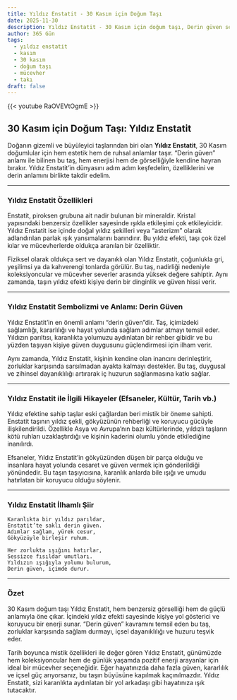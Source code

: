 ```yaml
---
title: Yıldız Enstatit - 30 Kasım için Doğum Taşı
date: 2025-11-30
description: Yıldız Enstatit - 30 Kasım için doğum taşı, Derin güven sembolü. Bu özel taşın derin anlamını öğrenin.
author: 365 Gün
tags:
  - yıldız enstatit
  - kasım
  - 30 kasım
  - doğum taşı
  - mücevher
  - takı
draft: false
---
```


{{< youtube RaOVEVtOgmE >}}

## 30 Kasım için Doğum Taşı: Yıldız Enstatit

Doğanın gizemli ve büyüleyici taşlarından biri olan **Yıldız Enstatit**, 30 Kasım doğumlular için hem estetik hem de ruhsal anlamlar taşır. “Derin güven” anlamı ile bilinen bu taş, hem enerjisi hem de görselliğiyle kendine hayran bırakır. Yıldız Enstatit’in dünyasını adım adım keşfedelim, özelliklerini ve derin anlamını birlikte takdir edelim.

---

### Yıldız Enstatit Özellikleri

Enstatit, piroksen grubuna ait nadir bulunan bir mineraldir. Kristal yapısındaki benzersiz özellikler sayesinde ışıkla etkileşimi çok etkileyicidir. Yıldız Enstatit ise içinde doğal yıldız şekilleri veya “asterizm” olarak adlandırılan parlak ışık yansımalarını barındırır. Bu yıldız efekti, taşı çok özel kılar ve mücevherlerde oldukça aranılan bir özelliktir.

Fiziksel olarak oldukça sert ve dayanıklı olan Yıldız Enstatit, çoğunlukla gri, yeşilimsi ya da kahverengi tonlarda görülür. Bu taş, nadirliği nedeniyle koleksiyoncular ve mücevher severler arasında yüksek değere sahiptir. Aynı zamanda, taşın yıldız efekti kişiye derin bir dinginlik ve güven hissi verir.

---

### Yıldız Enstatit Sembolizmi ve Anlamı: Derin Güven

Yıldız Enstatit’in en önemli anlamı “derin güven”dir. Taş, içimizdeki sağlamlığı, kararlılığı ve hayat yolunda sağlam adımlar atmayı temsil eder. Yıldızın parıltısı, karanlıkta yolumuzu aydınlatan bir rehber gibidir ve bu yüzden taşıyan kişiye güven duygusunu güçlendirmesi için ilham verir.

Aynı zamanda, Yıldız Enstatit, kişinin kendine olan inancını derinleştirir, zorluklar karşısında sarsılmadan ayakta kalmayı destekler. Bu taş, duygusal ve zihinsel dayanıklılığı artırarak iç huzurun sağlanmasına katkı sağlar.

---

### Yıldız Enstatit ile İlgili Hikayeler (Efsaneler, Kültür, Tarih vb.)

Yıldız efektine sahip taşlar eski çağlardan beri mistik bir öneme sahipti. Enstatit taşının yıldız şekli, gökyüzünün rehberliği ve koruyucu gücüyle ilişkilendirildi. Özellikle Asya ve Avrupa’nın bazı kültürlerinde, yıldızlı taşların kötü ruhları uzaklaştırdığı ve kişinin kaderini olumlu yönde etkilediğine inanılırdı.

Efsaneler, Yıldız Enstatit’in gökyüzünden düşen bir parça olduğu ve insanlara hayat yolunda cesaret ve güven vermek için gönderildiği yönündedir. Bu taşın taşıyıcısına, karanlık anlarda bile ışığı ve umudu hatırlatan bir koruyucu olduğu söylenir.

---

### Yıldız Enstatit İlhamlı Şiir

```
Karanlıkta bir yıldız parıldar,
Enstatit’te saklı derin güven.
Adımlar sağlam, yürek cesur,
Gökyüzüyle birleşir ruhum.

Her zorlukta ışığını hatırlar,
Sessizce fısıldar umutları.
Yıldızın ışığıyla yolumu bulurum,
Derin güven, içimde durur.
```

---

### Özet

30 Kasım doğum taşı Yıldız Enstatit, hem benzersiz görselliği hem de güçlü anlamıyla öne çıkar. İçindeki yıldız efekti sayesinde kişiye yol gösterici ve koruyucu bir enerji sunar. “Derin güven” kavramını temsil eden bu taş, zorluklar karşısında sağlam durmayı, içsel dayanıklılığı ve huzuru teşvik eder.

Tarih boyunca mistik özellikleri ile değer gören Yıldız Enstatit, günümüzde hem koleksiyoncular hem de günlük yaşamda pozitif enerji arayanlar için ideal bir mücevher seçeneğidir. Eğer hayatınızda daha fazla güven, kararlılık ve içsel güç arıyorsanız, bu taşın büyüsüne kapılmak kaçınılmazdır. Yıldız Enstatit, sizi karanlıkta aydınlatan bir yol arkadaşı gibi hayatınıza ışık tutacaktır.